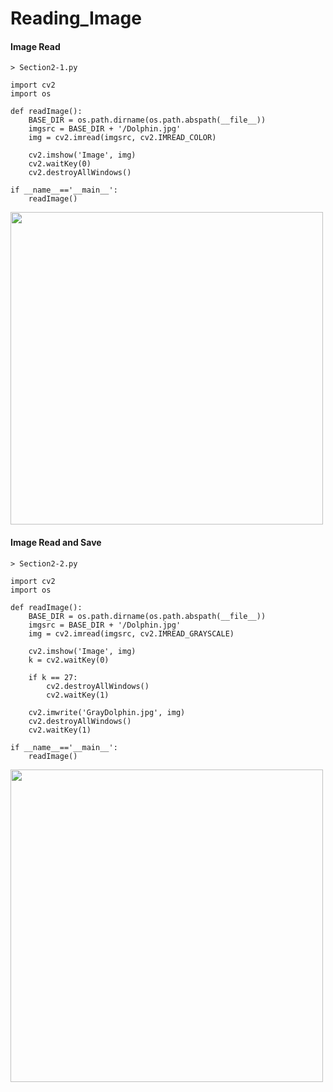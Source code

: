 # Reading_Image

#### Image Read

```
> Section2-1.py

import cv2
import os

def readImage():
    BASE_DIR = os.path.dirname(os.path.abspath(__file__))
    imgsrc = BASE_DIR + '/Dolphin.jpg'
    img = cv2.imread(imgsrc, cv2.IMREAD_COLOR)

    cv2.imshow('Image', img)
    cv2.waitKey(0)
    cv2.destroyAllWindows()

if __name__=='__main__':
    readImage()
```

<img width=500 src="https://user-images.githubusercontent.com/44635266/62008457-acdc3e00-b191-11e9-9810-5b74c9ba0361.png">

#### Image Read and Save
```
> Section2-2.py

import cv2
import os

def readImage():
    BASE_DIR = os.path.dirname(os.path.abspath(__file__))
    imgsrc = BASE_DIR + '/Dolphin.jpg'
    img = cv2.imread(imgsrc, cv2.IMREAD_GRAYSCALE)

    cv2.imshow('Image', img)
    k = cv2.waitKey(0)

    if k == 27:
        cv2.destroyAllWindows()
        cv2.waitKey(1)

    cv2.imwrite('GrayDolphin.jpg', img)
    cv2.destroyAllWindows()
    cv2.waitKey(1)

if __name__=='__main__':
    readImage()
```

<img width=500 src="https://user-images.githubusercontent.com/44635266/62008381-933af680-b191-11e9-86f6-69f9b32136d6.png">